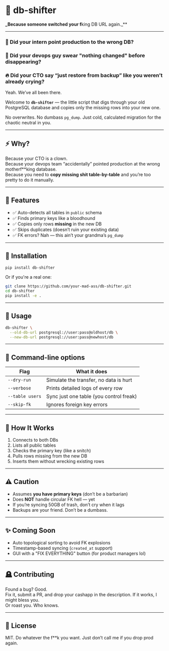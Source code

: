 # 🧠 **db-shifter**  

**_Because someone switched your f**king DB URL again._**

---

### 👶 Did your intern point production to the wrong DB?  

### 🤡 Did your devops guy swear "nothing changed" before disappearing?  

### 🔥 Did your CTO say “just restore from backup” like you weren’t already crying?  

Yeah. We’ve all been there.

Welcome to **`db-shifter`** — the little script that digs through your old PostgreSQL database and copies only the missing rows into your new one.

No overwrites. No dumbass `pg_dump`. Just cold, calculated migration for the chaotic neutral in you.

---

## ⚡ Why?

Because your CTO is a clown.  
Because your devops team “accidentally” pointed production at the wrong motherf**king database.  
Because you need to **copy missing shit table-by-table** and you’re too pretty to do it manually.

---

## 🧰 Features

- ✅ Auto-detects all tables in `public` schema  
- ✅ Finds primary keys like a bloodhound  
- ✅ Copies only rows **missing** in the new DB  
- ✅ Skips duplicates (doesn’t ruin your existing data)  
- ✅ FK errors? Nah — this ain’t your grandma’s `pg_dump`

---

## 💾 Installation

```bash
pip install db-shifter
```

Or if you're a real one:

```bash
git clone https://github.com/your-mad-ass/db-shifter.git
cd db-shifter
pip install -e .
```

---

## 🚀 Usage

```bash
db-shifter \
  --old-db-url postgresql://user:pass@oldhost/db \
  --new-db-url postgresql://user:pass@newhost/db
```

---

## 🧨 Command-line options

| Flag              | What it does                          |
|------------------|----------------------------------------|
| `--dry-run`       | Simulate the transfer, no data is hurt |
| `--verbose`       | Prints detailed logs of every row      |
| `--table users`   | Sync just one table (you control freak) |
| `--skip-fk`       | Ignores foreign key errors             |

---

## 🧠 How It Works

1. Connects to both DBs  
2. Lists all public tables  
3. Checks the primary key (like a snitch)  
4. Pulls rows missing from the new DB  
5. Inserts them without wrecking existing rows

---

## ⚠️ Caution

- Assumes **you have primary keys** (don’t be a barbarian)  
- Does **NOT** handle circular FK hell — yet  
- If you’re syncing 50GB of trash, don’t cry when it lags  
- Backups are your friend. Don’t be a dumbass.

---

## ✨ Coming Soon

- Auto topological sorting to avoid FK explosions  
- Timestamp-based syncing (`created_at` support)  
- GUI with a "FIX EVERYTHING" button (for product managers lol)

---

## 🪦 Contributing

Found a bug? Good.  
Fix it, submit a PR, and drop your cashapp in the description. If it works, I might bless you.  
Or roast you. Who knows.

---

## 📜 License

MIT. Do whatever the f**k you want. Just don’t call me if you drop prod again.
